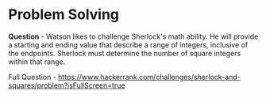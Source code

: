 # Problem Solving

**Question** - Watson likes to challenge Sherlock's math ability. He will provide a starting and ending value that describe a range of integers, inclusive of the endpoints. Sherlock must determine the number of square integers within that range.   

Full Question - https://www.hackerrank.com/challenges/sherlock-and-squares/problem?isFullScreen=true
